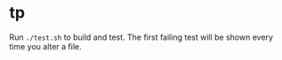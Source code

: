 # tp

Run `./test.sh` to build and test. The first failing test will be shown every time you alter a file.
